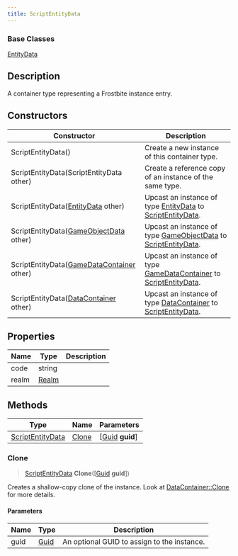 ```yaml
---
title: ScriptEntityData
---
```

### Base Classes

[EntityData](EntityData)

## Description

A container type representing a Frostbite instance entry.

## Constructors

| Constructor                                                                 | Description                                                                                                             |
| --------------------------------------------------------------------------- | ----------------------------------------------------------------------------------------------------------------------- |
| ScriptEntityData()                                                          | Create a new instance of this container type.                                                                           |
| ScriptEntityData(ScriptEntityData other)                                    | Create a reference copy of an instance of the same type.                                                                |
| ScriptEntityData([EntityData](EntityData) other)                            | Upcast an instance of type [EntityData](EntityData) to [ScriptEntityData](ScriptEntityData).                            |
| ScriptEntityData([GameObjectData](GameObjectData) other)                    | Upcast an instance of type [GameObjectData](GameObjectData) to [ScriptEntityData](ScriptEntityData).                    |
| ScriptEntityData([GameDataContainer](GameDataContainer) other)              | Upcast an instance of type [GameDataContainer](GameDataContainer) to [ScriptEntityData](ScriptEntityData).              |
| ScriptEntityData([DataContainer](/vext/ref/shared/class/datacontainer) other) | Upcast an instance of type [DataContainer](/vext/ref/shared/class/datacontainer) to [ScriptEntityData](ScriptEntityData). |

## Properties

| Name  | Type           | Description |
| ----- | -------------- | ----------- |
| code  | string         |             |
| realm | [Realm](Realm) |             |

## Methods

| Type                                 | Name            | Parameters                                     |
| ------------------------------------ | --------------- | ---------------------------------------------- |
| [ScriptEntityData](ScriptEntityData) | [Clone](#clone) | \[[Guid](/vext/ref/shared/class/guid) **guid**\] |

### Clone

> [ScriptEntityData](ScriptEntityData) **Clone**(\[[Guid](/vext/ref/shared/class/guid) **guid**\])

Creates a shallow-copy clone of the instance. Look at [DataContainer::Clone](/vext/ref/shared/class/datacontainer#clone) for more details.

#### Parameters

| Name | Type         | Description                                 |
| ---- | ------------ | ------------------------------------------- |
| guid | [Guid](Guid) | An optional GUID to assign to the instance. |
